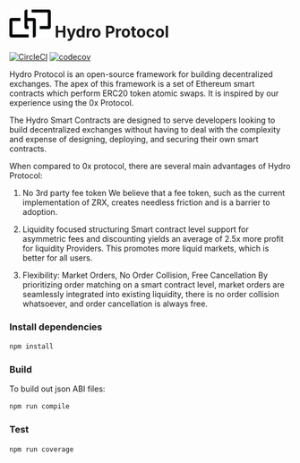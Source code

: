 
<h1>
  <img src="./images/hydro.jpg" alt="Logo" height="50" />
  Hydro Protocol
</h1>

[![CircleCI](https://circleci.com/gh/HydroProtocol/protocol/tree/master.svg?style=svg)](https://circleci.com/gh/HydroProtocol/protocol/tree/master)
[![codecov](https://codecov.io/gh/HydroProtocol/protocol/branch/master/graph/badge.svg)](https://codecov.io/gh/HydroProtocol/protocol)

Hydro Protocol is an open-source framework for building decentralized exchanges. The apex of this framework is a set of Ethereum smart contracts which perform ERC20 token atomic swaps. It is inspired by our experience using the 0x Protocol.

The Hydro Smart Contracts are designed to serve developers looking to build decentralized exchanges without having to deal with the complexity and expense of designing, deploying, and securing their own smart contracts.

When compared to 0x protocol, there are several main advantages of Hydro Protocol:
1. No 3rd party fee token
We believe that a fee token, such as the current implementation of ZRX, creates needless friction and is a barrier to adoption.

2. Liquidity focused structuring
Smart contract level support for asymmetric fees and discounting yields an average of 2.5x more profit for liquidity Providers. This promotes more liquid markets, which is better for all users.

3. Flexibility: Market Orders, No Order Collision, Free Cancellation
By prioritizing order matching on a smart contract level, market orders are seamlessly integrated into existing liquidity, there is no order collision whatsoever, and order cancellation is always free.

### Install dependencies

```bash
npm install
```

### Build

To build out json ABI files:

```bash
npm run compile
```

### Test

```bash
npm run coverage
```
